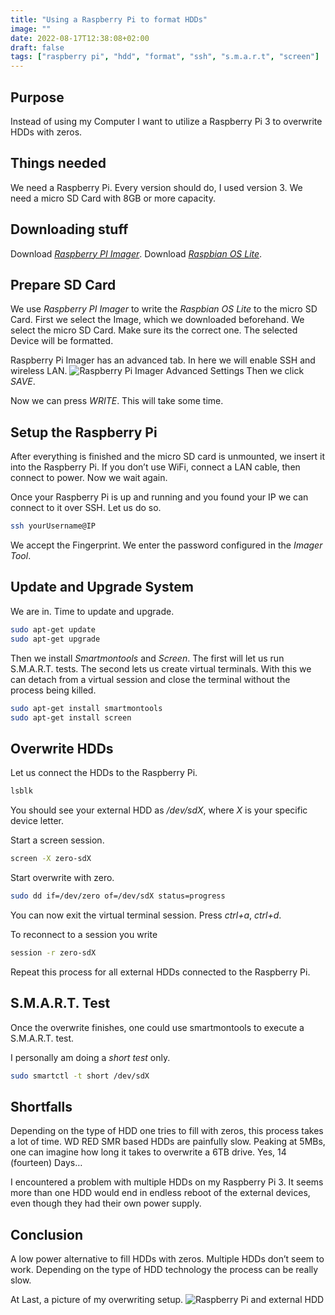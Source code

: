 ```yaml
---
title: "Using a Raspberry Pi to format HDDs"
image: ""
date: 2022-08-17T12:38:08+02:00
draft: false
tags: ["raspberry pi", "hdd", "format", "ssh", "s.m.a.r.t", "screen"]
---
```


## Purpose

Instead of using my Computer I want to utilize a Raspberry Pi 3 to overwrite HDDs with zeros.

## Things needed

We need a Raspberry Pi. Every version should do, I used version 3.
We need a micro SD Card with 8GB or more capacity.

## Downloading stuff

Download [_Raspberry PI Imager_](https://www.raspberrypi.com/software/).
Download [_Raspbian OS Lite_](https://www.raspberrypi.com/software/operating-systems/).

## Prepare SD Card

We use _Raspberry PI Imager_ to write the _Raspbian OS Lite_ to the micro SD Card.
First we select the Image, which we downloaded beforehand. We select the micro SD Card. Make sure its the correct one. The selected Device will be formatted.

Raspberry Pi Imager has an advanced tab. In here we will enable SSH and wireless LAN.
![Raspberry Pi Imager Advanced Settings](/images/posts/20220817-raspberrypihdd/2.webp)
Then we click _SAVE_.

Now we can press _WRITE_. This will take some time.

## Setup the Raspberry Pi

After everything is finished and the micro SD card is unmounted, we insert it into the Raspberry Pi. If you don’t use WiFi, connect a LAN cable, then connect to power. Now we wait again.

Once your Raspberry Pi is up and running and you found your IP we can connect to it over SSH.
Let us do so.

```bash
ssh yourUsername@IP
```

We accept the Fingerprint. We enter the password configured in the _Imager Tool_.

## Update and Upgrade System

We are in. Time to update and upgrade.

```bash
sudo apt-get update
sudo apt-get upgrade
```

Then we install _Smartmontools_ and _Screen_.
The first will let us run S.M.A.R.T. tests. The second lets us create virtual terminals. With this we can detach from a virtual session and close the terminal without the process being killed.

```bash
sudo apt-get install smartmontools
sudo apt-get install screen
```

## Overwrite HDDs

Let us connect the HDDs to the Raspberry Pi.

```bash
lsblk
```

You should see your external HDD as _/dev/sdX_, where _X_ is your specific device letter.

Start a screen session.

```bash
screen -X zero-sdX
```

Start overwrite with zero.

```bash
sudo dd if=/dev/zero of=/dev/sdX status=progress
```

You can now exit the virtual terminal session. Press _ctrl+a_, _ctrl+d_.

To reconnect to a session you write

```bash
session -r zero-sdX
```

Repeat this process for all external HDDs connected to the Raspberry Pi.

## S.M.A.R.T. Test

Once the overwrite finishes, one could use smartmontools to execute a S.M.A.R.T. test.

I personally am doing a _short test_ only.

```bash
sudo smartctl -t short /dev/sdX
```

## Shortfalls

Depending on the type of HDD one tries to fill with zeros, this process takes a lot of time.
WD RED SMR based HDDs are painfully slow. Peaking at 5MBs, one can imagine how long it takes to overwrite a 6TB drive. Yes, 14 (fourteen) Days…

I encountered a problem with multiple HDDs on my Raspberry Pi 3. It seems more than one HDD would end in endless reboot of the external devices, even though they had their own power supply.

## Conclusion

A low power alternative to fill HDDs with zeros. Multiple HDDs don’t seem to work. Depending on the type of HDD technology the process can be really slow.

At Last, a picture of my overwriting setup.
![Raspberry Pi and external HDD](/images/posts/20220817-raspberrypihdd/1.webp)
